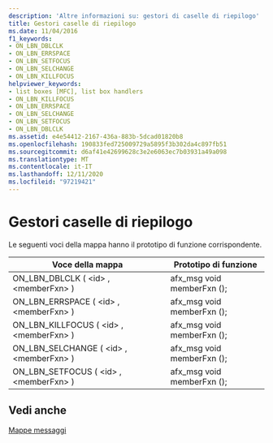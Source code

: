 ```yaml
---
description: 'Altre informazioni su: gestori di caselle di riepilogo'
title: Gestori caselle di riepilogo
ms.date: 11/04/2016
f1_keywords:
- ON_LBN_DBLCLK
- ON_LBN_ERRSPACE
- ON_LBN_SETFOCUS
- ON_LBN_SELCHANGE
- ON_LBN_KILLFOCUS
helpviewer_keywords:
- list boxes [MFC], list box handlers
- ON_LBN_KILLFOCUS
- ON_LBN_ERRSPACE
- ON_LBN_SELCHANGE
- ON_LBN_SETFOCUS
- ON_LBN_DBLCLK
ms.assetid: e4e54412-2167-436a-883b-5dcad01820b8
ms.openlocfilehash: 190833fed725009729a5895f3b302da4c897fb51
ms.sourcegitcommit: d6af41e42699628c3e2e6063ec7b03931a49a098
ms.translationtype: MT
ms.contentlocale: it-IT
ms.lasthandoff: 12/11/2020
ms.locfileid: "97219421"
---
```

# <a name="list-box-handlers"></a>Gestori caselle di riepilogo

Le seguenti voci della mappa hanno il prototipo di funzione corrispondente.

|Voce della mappa|Prototipo di funzione|
|---------------|------------------------|
|ON_LBN_DBLCLK ( \<id> , \<memberFxn> )|afx_msg void memberFxn ();|
|ON_LBN_ERRSPACE ( \<id> , \<memberFxn> )|afx_msg void memberFxn ();|
|ON_LBN_KILLFOCUS ( \<id> , \<memberFxn> )|afx_msg void memberFxn ();|
|ON_LBN_SELCHANGE ( \<id> , \<memberFxn> )|afx_msg void memberFxn ();|
|ON_LBN_SETFOCUS ( \<id> , \<memberFxn> )|afx_msg void memberFxn ();|

## <a name="see-also"></a>Vedi anche

[Mappe messaggi](../../mfc/reference/message-maps-mfc.md)
